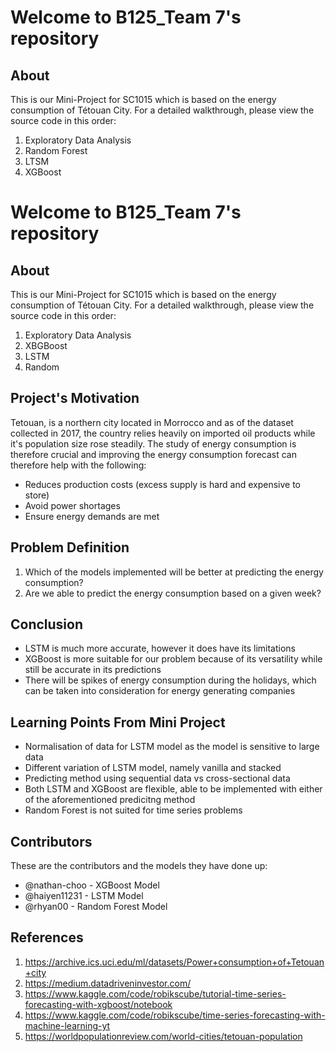 # Welcome to B125_Team 7's repository

## About
This is our Mini-Project for SC1015 which is based on the energy consumption of Tétouan City. For a detailed walkthrough, please view the source code in this order:

1. Exploratory Data Analysis
2. Random Forest
3. LTSM 
4. XGBoost

# Welcome to B125_Team 7's repository

## About
This is our Mini-Project for SC1015 which is based on the energy consumption of Tétouan City. For a detailed walkthrough, please view the source code in this order:

1. Exploratory Data Analysis
2. XBGBoost
3. LSTM 
4. Random

## Project's Motivation
Tetouan, is a northern city located in Morrocco and as of the dataset collected in 2017, the country relies heavily on imported oil products while it's population size rose steadily. The study of energy consumption is therefore crucial and improving the energy consumption forecast can therefore help with the following:
- Reduces production costs (excess supply is hard and expensive to store)
- Avoid power shortages
- Ensure energy demands are met

## Problem Definition
1. Which of the models implemented will be better at predicting the energy consumption?
2. Are we able to predict the energy consumption based on a given week?

## Conclusion
- LSTM is much more accurate, however it does have its limitations
- XGBoost is more suitable for our problem because of its versatility while still be accurate in its predictions
- There will be spikes of energy consumption during the holidays, which can be taken into consideration for energy generating companies

## Learning Points From Mini Project
- Normalisation of data for LSTM model as the model is sensitive to large data 
- Different variation of LSTM model, namely vanilla and stacked
- Predicting method using sequential data vs cross-sectional data
- Both LSTM and XGBoost are flexible, able to be implemented with either of the aforementioned predicitng method
- Random Forest is not suited for time series problems

## Contributors
These are the contributors and the models they have done up:
+ @nathan-choo  - XGBoost Model
+ @haiyen11231  - LSTM Model
+ @rhyan00      - Random Forest Model

## References
1) https://archive.ics.uci.edu/ml/datasets/Power+consumption+of+Tetouan+city
2) https://medium.datadriveninvestor.com/
3) https://www.kaggle.com/code/robikscube/tutorial-time-series-forecasting-with-xgboost/notebook
4) https://www.kaggle.com/code/robikscube/time-series-forecasting-with-machine-learning-yt
5) https://worldpopulationreview.com/world-cities/tetouan-population
